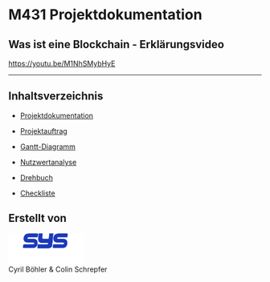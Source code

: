 # M431 Projektdokumentation
## Was ist eine Blockchain - Erklärungsvideo

https://youtu.be/M1NhSMybHyE

---

## Inhaltsverzeichnis

- [Projektdokumentation](Projektdokumentation.md)

- [Projektauftrag](Projektauftrag.pdf)

- [Gantt-Diagramm](Gantt.xlsx)

- [Nutzwertanalyse](Nutzwertanalyse.xlsx)

- [Drehbuch](Drehbuch.docx)

- [Checkliste](Checkliste.pdf)

## Erstellt von 
<img src="Source/SysTec_white.png" height="60.75" width="151.5"><br>
Cyril Böhler & Colin Schrepfer
